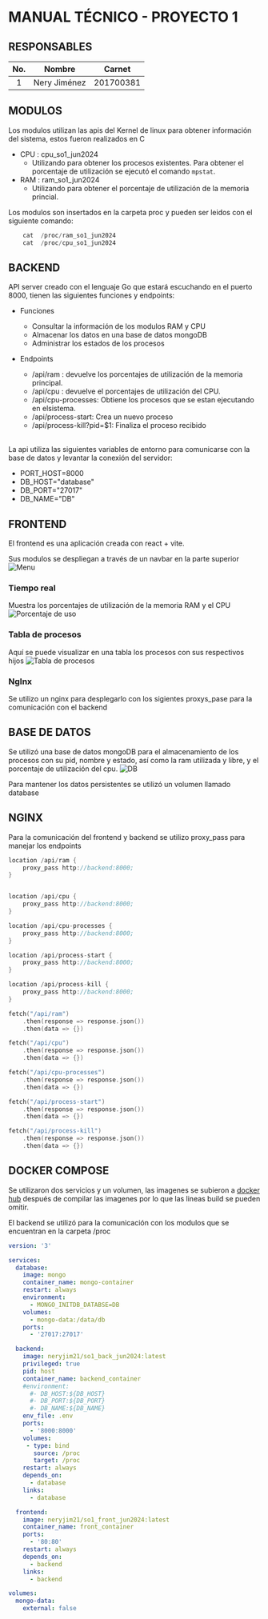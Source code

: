 # MANUAL TÉCNICO - PROYECTO 1

## **RESPONSABLES**

|No.| Nombre | Carnet |
|:-:| ------ | ------ |
|1| Nery Jiménez| 201700381 |

## MODULOS
Los modulos utilizan las apis del Kernel de linux para obtener información del sistema, estos fueron realizados en C

* CPU : cpu_so1_jun2024
    * Utilizando para obtener los procesos existentes. Para obtener el porcentaje de utilización se ejecutó el comando `mpstat`.
* RAM : ram_so1_jun2024
    * Utilizando para obtener el porcentaje de utilización de la memoria princial.

Los modulos son insertados en la carpeta proc y pueden ser leidos con el siguiente comando: 

```c
    cat  /proc/ram_so1_jun2024
    cat  /proc/cpu_so1_jun2024
```

## BACKEND
API server creado con el lenguaje Go que estará escuchando en el puerto 8000, tienen las siguientes funciones y endpoints:

* Funciones
    * Consultar la información de los modulos RAM y CPU
    * Almacenar los datos en una base de datos mongoDB
    * Administrar los estados de los procesos
* Endpoints
    * /api/ram : devuelve los porcentajes de utilización de la memoria principal.
    * /api/cpu : devuelve el porcentajes de utilización del CPU.
    * /api/cpu-processes: Obtiene los procesos que se estan ejecutando en elsistema.
    * /api/process-start: Crea un nuevo proceso
    * /api/process-kill?pid=$1: Finaliza el proceso recibido 
    
    <br>

La api utiliza las siguientes variables de entorno para comunicarse con la base de datos y levantar la conexión del servidor:

* PORT_HOST=8000
* DB_HOST="database"
* DB_PORT="27017"
* DB_NAME="DB"

## FRONTEND
El frontend es una aplicación creada con react + vite. <br>


Sus modulos se despliegan a través de un navbar en la parte superior
![Menu](./Proyecto1/imagenes/Inicio.png)


### Tiempo real
Muestra los porcentajes de utilización de la memoria RAM y el CPU
![Porcentaje de uso](./Proyecto1/imagenes/tiempoReal.png)


### Tabla de procesos
Aquí se puede visualizar en una tabla los procesos con sus respectivos hijos
![Tabla de procesos](./Proyecto1/imagenes/procesos.png)

### NgInx
Se utilizo un nginx para desplegarlo con los sigientes proxys_pase para la comunicación con el backend

## BASE DE DATOS
Se utilizó una base de datos mongoDB para el almacenamiento de los procesos con su pid, nombre y estado, así como la ram utilizada y libre, y el porcentaje de utilización del cpu.
![DB](./Proyecto1/imagenes/mongoDB)

Para mantener los datos persistentes se utilizó un volumen llamado database

## NGINX
Para la comunicación del frontend y backend se utilizo proxy_pass para manejar los endpoints

```c
location /api/ram {
    proxy_pass http://backend:8000;
}


location /api/cpu {
    proxy_pass http://backend:8000;
}

location /api/cpu-processes {
    proxy_pass http://backend:8000;
}

location /api/process-start {
    proxy_pass http://backend:8000;
}

location /api/process-kill {
    proxy_pass http://backend:8000;
}
```

```c
fetch("/api/ram")
    .then(response => response.json())
    .then(data => {})

fetch("/api/cpu")
    .then(response => response.json())
    .then(data => {})

fetch("/api/cpu-processes")
    .then(response => response.json())
    .then(data => {})

fetch("/api/process-start")
    .then(response => response.json())
    .then(data => {})

fetch("/api/process-kill")
    .then(response => response.json())
    .then(data => {})

```

## DOCKER COMPOSE

Se utilizaron dos servicios y un volumen, las imagenes se subieron a [docker hub](https://hub.docker.com/repositories/neryjim21) después de compilar las imagenes por lo que las lineas build se pueden omitir.

El backend se utilizó para la comunicación con los modulos que se encuentran en la carpeta /proc

```yaml
version: '3'

services:
  database:
    image: mongo
    container_name: mongo-container
    restart: always
    environment:
      - MONGO_INITDB_DATABSE=DB
    volumes:
      - mongo-data:/data/db
    ports:
      - '27017:27017'

  backend:
    image: neryjim21/so1_back_jun2024:latest
    privileged: true
    pid: host
    container_name: backend_container
    #environment:
      #- DB_HOST:${DB_HOST}
      #- DB_PORT:${DB_PORT}
      #- DB_NAME:${DB_NAME}
    env_file: .env
    ports:
      - '8000:8000'
    volumes:
     - type: bind
       source: /proc
       target: /proc
    restart: always
    depends_on:
      - database
    links:
      - database

  frontend:
    image: neryjim21/so1_front_jun2024:latest
    container_name: front_container
    ports:
      - '80:80'
    restart: always
    depends_on:
      - backend
    links:
      - backend

volumes:
  mongo-data:
    external: false
  
  

```
